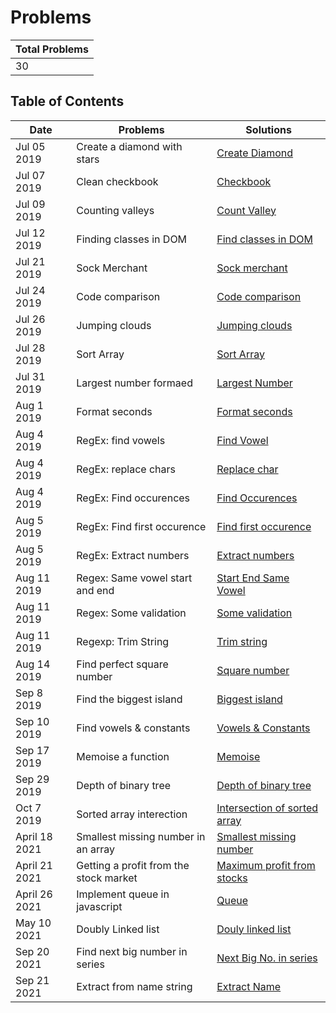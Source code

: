 # Problems

| Total Problems |
| -------------- |
| 30             |

## Table of Contents

| Date          | Problems                               | Solutions                                                         |
| ------------- | -------------------------------------- | ----------------------------------------------------------------- |
| Jul 05 2019   | Create a diamond with stars            | [Create Diamond](./src/diamond-with-star.js)                      |
| Jul 07 2019   | Clean checkbook                        | [Checkbook](./src/checkbook.js)                                   |
| Jul 09 2019   | Counting valleys                       | [Count Valley](./src/counting-valley.js)                          |
| Jul 12 2019   | Finding classes in DOM                 | [Find classes in DOM](./src/find-class.js)                        |
| Jul 21 2019   | Sock Merchant                          | [Sock merchant](./src/sock-merchant.js)                           |
| Jul 24 2019   | Code comparison                        | [Code comparison](./src/code-comparison.js)                       |
| Jul 26 2019   | Jumping clouds                         | [Jumping clouds](./src/jumping-clouds.js)                         |
| Jul 28 2019   | Sort Array                             | [Sort Array](./src/sort-array.js)                                 |
| Jul 31 2019   | Largest number formaed                 | [Largest Number](./src/largest-number-formed.js)                  |
| Aug 1 2019    | Format seconds                         | [Format seconds](./src/count-seconds.js)                          |
| Aug 4 2019    | RegEx: find vowels                     | [Find Vowel](./src/Regexp/find-vowel.js)                          |
| Aug 4 2019    | RegEx: replace chars                   | [Replace char](./src/Regexp/replace-char.js)                      |
| Aug 4 2019    | RegEx: Find occurences                 | [Find Occurences](./src/Regexp/find-occurences.js)                |
| Aug 5 2019    | RegEx: Find first occurence            | [Find first occurence](./src/Regexp/first-find.js)                |
| Aug 5 2019    | RegEx: Extract numbers                 | [Extract numbers](./src/Regexp/extract-number.js)                 |
| Aug 11 2019   | Regex: Same vowel start and end        | [Start End Same Vowel](./src/Regexp/start-end-with-same-vowel.js) |
| Aug 11 2019   | Regex: Some validation                 | [Some validation](./src/Regexp/some-validation.js)                |
| Aug 11 2019   | Regexp: Trim String                    | [Trim string](./src/Regexp/trim-string.js)                        |
| Aug 14 2019   | Find perfect square number             | [Square number](./src/isSquareRoot.js)                            |
| Sep 8 2019    | Find the biggest island                | [Biggest island](./src/biggest-island.js)                         |
| Sep 10 2019   | Find vowels & constants                | [Vowels & Constants](./src/Regexp/count-vowels.js)                |
| Sep 17 2019   | Memoise a function                     | [Memoise](./src/memoisation.js)                                   |
| Sep 29 2019   | Depth of binary tree                   | [Depth of binary tree](./src/Tree/max-depth.js)                   |
| Oct 7 2019    | Sorted array interection               | [Intersection of sorted array](./src/array-interection.js)        |
| April 18 2021 | Smallest missing number in an array    | [Smallest missing number](./src/find-smallest-missing-number.js)  |
| April 21 2021 | Getting a profit from the stock market | [Maximum profit from stocks](./src/maxStockProfit.js)             |
| April 26 2021 | Implement queue in javascript          | [Queue](./src/LinkedList/queue.js)                                |
| May 10 2021   | Doubly Linked list                     | [Douly linked list](./src/LinkedList/double_linked-list.js)       |
| Sep 20 2021   | Find next big number in series         | [Next Big No. in series](./src/find-next-greater-number.js)       |
| Sep 21 2021   | Extract from name string               | [Extract Name](./src/validate-name.js)                            |
